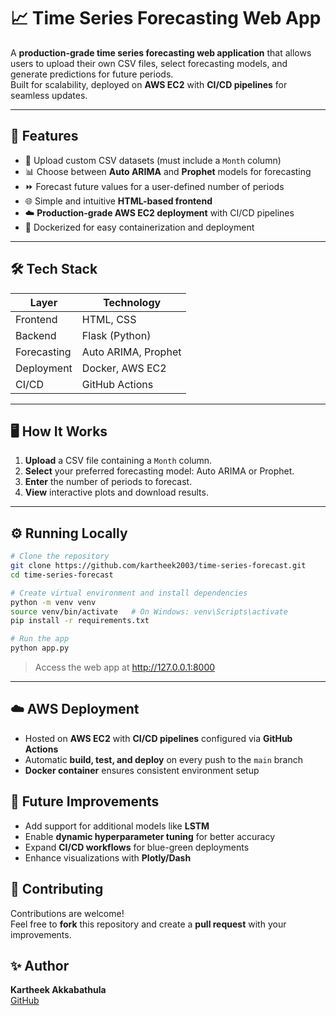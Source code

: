 # 📈 Time Series Forecasting Web App

A **production-grade time series forecasting web application** that allows users to upload their own CSV files, select forecasting models, and generate predictions for future periods.  
Built for scalability, deployed on **AWS EC2** with **CI/CD pipelines** for seamless updates.  

---

## 🚀 Features

- 📂 Upload custom CSV datasets (must include a `Month` column)  
- 📊 Choose between **Auto ARIMA** and **Prophet** models for forecasting  
- ⏩ Forecast future values for a user-defined number of periods  
- 🌐 Simple and intuitive **HTML-based frontend**  
- ☁️ **Production-grade AWS EC2 deployment** with CI/CD pipelines  
- 🐳 Dockerized for easy containerization and deployment  

---

## 🛠️ Tech Stack

| Layer          | Technology                |
|----------------|--------------------------|
| Frontend       | HTML, CSS                |
| Backend        | Flask (Python)           |
| Forecasting    | Auto ARIMA, Prophet      |
| Deployment     | Docker, AWS EC2          |
| CI/CD          | GitHub Actions           |

---

## 🖥️ How It Works

1. **Upload** a CSV file containing a `Month` column.  
2. **Select** your preferred forecasting model: Auto ARIMA or Prophet.  
3. **Enter** the number of periods to forecast.  
4. **View** interactive plots and download results.  

---

## ⚙️ Running Locally

```bash
# Clone the repository
git clone https://github.com/kartheek2003/time-series-forecast.git
cd time-series-forecast

# Create virtual environment and install dependencies
python -m venv venv
source venv/bin/activate   # On Windows: venv\Scripts\activate
pip install -r requirements.txt

# Run the app
python app.py

```

> Access the web app at http://127.0.0.1:8000
---

## ☁️ AWS Deployment

- Hosted on **AWS EC2** with **CI/CD pipelines** configured via **GitHub Actions**  
- Automatic **build, test, and deploy** on every push to the `main` branch  
- **Docker container** ensures consistent environment setup

## 🔮 Future Improvements

- Add support for additional models like **LSTM**  
- Enable **dynamic hyperparameter tuning** for better accuracy  
- Expand **CI/CD workflows** for blue-green deployments  
- Enhance visualizations with **Plotly/Dash**  

## 🤝 Contributing  

Contributions are welcome!  
Feel free to **fork** this repository and create a **pull request** with your improvements.  

## ✨ Author  

**Kartheek Akkabathula**  
[GitHub](https://github.com/kartheek2003)  


